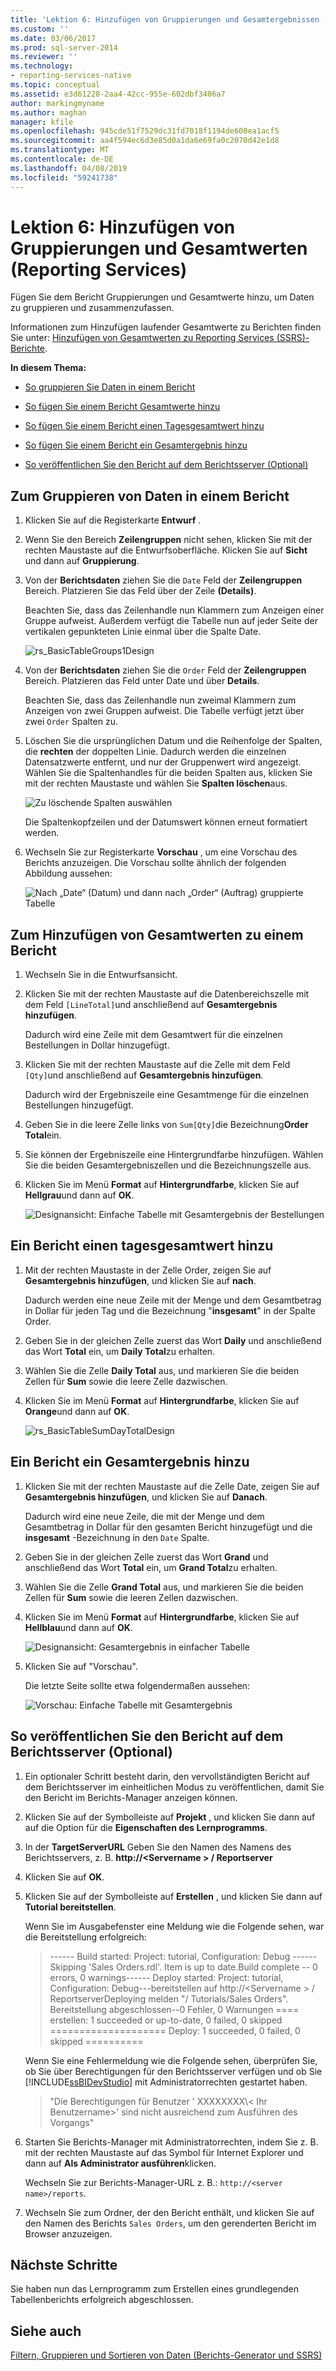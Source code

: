 ```yaml
---
title: 'Lektion 6: Hinzufügen von Gruppierungen und Gesamtergebnissen (Reporting Services) | Microsoft-Dokumentation'
ms.custom: ''
ms.date: 03/06/2017
ms.prod: sql-server-2014
ms.reviewer: ''
ms.technology:
- reporting-services-native
ms.topic: conceptual
ms.assetid: e3d61228-2aa4-42cc-955e-602dbf3406a7
author: markingmyname
ms.author: maghan
manager: kfile
ms.openlocfilehash: 945cde51f7529dc31fd7018f1194de600ea1acf5
ms.sourcegitcommit: aa4f594ec6d3e85d0a1da6e69fa0c2070d42e1d8
ms.translationtype: MT
ms.contentlocale: de-DE
ms.lasthandoff: 04/08/2019
ms.locfileid: "59241738"
---
```

# <a name="lesson-6-adding-grouping-and-totals-reporting-services"></a>Lektion 6: Hinzufügen von Gruppierungen und Gesamtwerten (Reporting Services)
  Fügen Sie dem Bericht Gruppierungen und Gesamtwerte hinzu, um Daten zu gruppieren und zusammenzufassen.  
  
 Informationen zum Hinzufügen laufender Gesamtwerte zu Berichten finden Sie unter: [Hinzufügen von Gesamtwerten zu Reporting Services (SSRS)-Berichte](https://www.tutorialgateway.org/add-total-and-subtotal-to-ssrs-report/).  
  
 **In diesem Thema:**  
  
-   [So gruppieren Sie Daten in einem Bericht](#bkmk_groupdata)  
  
-   [So fügen Sie einem Bericht Gesamtwerte hinzu](#bkmk_addtotals)  
  
-   [So fügen Sie einem Bericht einen Tagesgesamtwert hinzu](#bkmk_adddailytotal)  
  
-   [So fügen Sie einem Bericht ein Gesamtergebnis hinzu](#bkmk_addgrandtotal)  
  
-   [So veröffentlichen Sie den Bericht auf dem Berichtsserver (Optional)](#bkmk_publishreport)  
  
##  <a name="bkmk_groupdata"></a> Zum Gruppieren von Daten in einem Bericht  
  
1.  Klicken Sie auf die Registerkarte **Entwurf** .  
  
2.  Wenn Sie den Bereich **Zeilengruppen** nicht sehen, klicken Sie mit der rechten Maustaste auf die Entwurfsoberfläche. Klicken Sie auf **Sicht** und dann auf **Gruppierung**.  
  
3.  Von der **Berichtsdaten** ziehen Sie die `Date` Feld der **Zeilengruppen** Bereich. Platzieren Sie das Feld über der Zeile **(Details)**.  
  
     Beachten Sie, dass das Zeilenhandle nun Klammern zum Anzeigen einer Gruppe aufweist. Außerdem verfügt die Tabelle nun auf jeder Seite der vertikalen gepunkteten Linie einmal über die Spalte Date.  
  
     ![](../../2014/tutorials/media/rs-basictablegroups1design.gif "rs_BasicTableGroups1Design")  
  
4.  Von der **Berichtsdaten** ziehen Sie die `Order` Feld der **Zeilengruppen** Bereich. Platzieren das Feld unter Date und über **Details**.  
  
     Beachten Sie, dass das Zeilenhandle nun zweimal Klammern zum Anzeigen von zwei Gruppen aufweist. Die Tabelle verfügt jetzt über zwei `Order` Spalten zu.  
  
5.  Löschen Sie die ursprünglichen Datum und die Reihenfolge der Spalten, die **rechten** der doppelten Linie. Dadurch werden die einzelnen Datensatzwerte entfernt, und nur der Gruppenwert wird angezeigt. Wählen Sie die Spaltenhandles für die beiden Spalten aus, klicken Sie mit der rechten Maustaste und wählen Sie **Spalten löschen**aus.  
  
     ![Zu löschende Spalten auswählen](../../2014/tutorials/media/rs-basictablegroupsdeletecols.gif "Select columns to delete")  
  
     Die Spaltenkopfzeilen und der Datumswert können erneut formatiert werden.  
  
6.  Wechseln Sie zur Registerkarte **Vorschau** , um eine Vorschau des Berichts anzuzeigen. Die Vorschau sollte ähnlich der folgenden Abbildung aussehen:  
  
     ![Nach „Date“ (Datum) und dann nach „Order“ (Auftrag) gruppierte Tabelle](../../2014/tutorials/media/rs-basictablegroupspreview.gif "Table grouped by date and then order")  
  
##  <a name="bkmk_addtotals"></a> Zum Hinzufügen von Gesamtwerten zu einem Bericht  
  
1.  Wechseln Sie in die Entwurfsansicht.  
  
2.  Klicken Sie mit der rechten Maustaste auf die Datenbereichszelle mit dem Feld `[LineTotal]`und anschließend auf **Gesamtergebnis hinzufügen**.  
  
     Dadurch wird eine Zeile mit dem Gesamtwert für die einzelnen Bestellungen in Dollar hinzugefügt.  
  
3.  Klicken Sie mit der rechten Maustaste auf die Zelle mit dem Feld `[Qty]`und anschließend auf **Gesamtergebnis hinzufügen**.  
  
     Dadurch wird der Ergebniszeile eine Gesamtmenge für die einzelnen Bestellungen hinzugefügt.  
  
4.  Geben Sie in die leere Zelle links von `Sum[Qty]`die Bezeichnung**Order Total**ein.  
  
5.  Sie können der Ergebniszeile eine Hintergrundfarbe hinzufügen. Wählen Sie die beiden Gesamtergebniszellen und die Bezeichnungszelle aus.  
  
6.  Klicken Sie im Menü **Format** auf **Hintergrundfarbe**, klicken Sie auf **Hellgrau**und dann auf **OK**.  
  
     ![Designansicht: Einfache Tabelle mit Gesamtergebnis der Bestellungen](../../2014/tutorials/media/rs-basictablesumlinetotaldesign.gif "Designansicht: Einfache Tabelle mit Gesamtergebnis der Bestellungen")  
  
##  <a name="bkmk_adddailytotal"></a> Ein Bericht einen tagesgesamtwert hinzu  
  
1.  Mit der rechten Maustaste in der Zelle Order, zeigen Sie auf **Gesamtergebnis hinzufügen**, und klicken Sie auf **nach**.  
  
     Dadurch werden eine neue Zeile mit der Menge und dem Gesamtbetrag in Dollar für jeden Tag und die Bezeichnung "**insgesamt**" in der Spalte Order.  
  
2.  Geben Sie in der gleichen Zelle zuerst das Wort **Daily** und anschließend das Wort **Total** ein, um **Daily Total**zu erhalten.  
  
3.  Wählen Sie die Zelle **Daily Total** aus, und markieren Sie die beiden Zellen für **Sum** sowie die leere Zelle dazwischen.  
  
4.  Klicken Sie im Menü **Format** auf **Hintergrundfarbe**, klicken Sie auf **Orange**und dann auf **OK**.  
  
     ![](../../2014/tutorials/media/rs-basictablesumdaytotaldesign.gif "rs_BasicTableSumDayTotalDesign")  
  
##  <a name="bkmk_addgrandtotal"></a> Ein Bericht ein Gesamtergebnis hinzu  
  
1.  Klicken Sie mit der rechten Maustaste auf die Zelle Date, zeigen Sie auf **Gesamtergebnis hinzufügen**, und klicken Sie auf **Danach**.  
  
     Dadurch wird eine neue Zeile, die mit der Menge und dem Gesamtbetrag in Dollar für den gesamten Bericht hinzugefügt und die **insgesamt** -Bezeichnung in den `Date` Spalte.  
  
2.  Geben Sie in der gleichen Zelle zuerst das Wort **Grand** und anschließend das Wort **Total** ein, um **Grand Total**zu erhalten.  
  
3.  Wählen Sie die Zelle **Grand Total** aus, und markieren Sie die beiden Zellen für **Sum** sowie die leeren Zellen dazwischen.  
  
4.  Klicken Sie im Menü **Format** auf **Hintergrundfarbe**, klicken Sie auf **Hellblau**und dann auf **OK**.  
  
     ![Designansicht: Gesamtergebnis in einfacher Tabelle](../../2014/tutorials/media/rs-basictablesumgrandtotaldesign.gif "Designansicht: Gesamtergebnis in einfacher Tabelle")  
  
5.  Klicken Sie auf "Vorschau".  
  
     Die letzte Seite sollte etwa folgendermaßen aussehen:  
  
     ![Vorschau: Einfache Tabelle mit Gesamtergebnis](../../2014/tutorials/media/rs-basictablesumgrandtotalpreview.gif "Vorschau: Einfache Tabelle mit Gesamtergebnis")  
  
##  <a name="bkmk_publishreport"></a> So veröffentlichen Sie den Bericht auf dem Berichtsserver (Optional)  
  
1.  Ein optionaler Schritt besteht darin, den vervollständigten Bericht auf dem Berichtsserver im einheitlichen Modus zu veröffentlichen, damit Sie den Bericht im Berichts-Manager anzeigen können.  
  
2.  Klicken Sie auf der Symbolleiste auf **Projekt** , und klicken Sie dann auf auf die Option für die **Eigenschaften des Lernprogramms**.  
  
3.  In der **TargetServerURL** Geben Sie den Namen des Namens des Berichtsservers, z. B. **http://\<Servername > / Reportserver**  
  
4.  Klicken Sie auf **OK**.  
  
5.  Klicken Sie auf der Symbolleiste auf **Erstellen** , und klicken Sie dann auf **Tutorial bereitstellen**.  
  
     Wenn Sie im Ausgabefenster eine Meldung wie die Folgende sehen, war die Bereitstellung erfolgreich:  
  
    > ------ Build started: Project: tutorial, Configuration: Debug ------Skipping 'Sales Orders.rdl'. Item is up to date.Build complete -- 0 errors, 0 warnings------ Deploy started: Project: tutorial, Configuration: Debug---bereitstellen auf http://\<Servername > / ReportserverDeploying melden "/ Tutorials/Sales Orders". Bereitstellung abgeschlossen--0 Fehler, 0 Warnungen ==== erstellen: 1 succeeded or up-to-date, 0 failed, 0 skipped ==================== Deploy: 1 succeeded, 0 failed, 0 skipped ==========  
  
     Wenn Sie eine Fehlermeldung wie die Folgende sehen, überprüfen Sie, ob Sie über Berechtigungen für den Berichtsserver verfügen und ob Sie [!INCLUDE[ssBIDevStudio](../includes/ssbidevstudio-md.md)] mit Administratorrechten gestartet haben.  
  
    > "Die Berechtigungen für Benutzer ' XXXXXXXX\\< Ihr Benutzername\>' sind nicht ausreichend zum Ausführen des Vorgangs"  
  
6.  Starten Sie Berichts-Manager mit Administratorrechten, indem Sie z. B. mit der rechten Maustaste auf das Symbol für Internet Explorer und dann auf **Als Administrator ausführen**klicken.  
  
     Wechseln Sie zur Berichts-Manager-URL z. B.: `http://<server name>/reports`.  
  
7.  Wechseln Sie zum Ordner, der den Bericht enthält, und klicken Sie auf den Namen des Berichts `Sales Orders`, um den gerenderten Bericht im Browser anzuzeigen.  
  
## <a name="next-steps"></a>Nächste Schritte  
 Sie haben nun das Lernprogramm zum Erstellen eines grundlegenden Tabellenberichts erfolgreich abgeschlossen.  
  
## <a name="see-also"></a>Siehe auch  
 [Filtern, Gruppieren und Sortieren von Daten &#40;Berichts-Generator und SSRS&#41;](report-design/filter-group-and-sort-data-report-builder-and-ssrs.md)  
  
  
